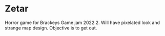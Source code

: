 # Zetar
Horror game for Brackeys Game jam 2022.2. Will have pixelated look and strange map design. Objective is to get out. 
